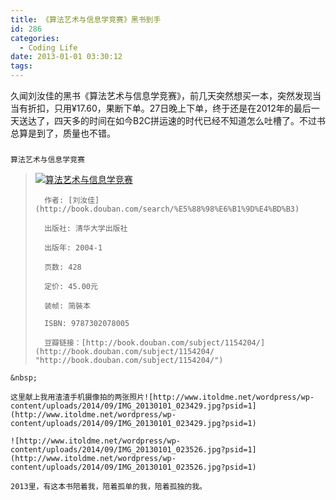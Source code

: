 ```yaml
---
title: 《算法艺术与信息学竞赛》黑书到手
id: 286
categories:
  - Coding Life
date: 2013-01-01 03:30:12
tags:
---
```


久闻刘汝佳的黑书《算法艺术与信息学竞赛》，前几天突然想买一本，突然发现当当有折扣，只用&yen;17.60，果断下单。27日晚上下单，终于还是在2012年的最后一天送达了，四天多的时间在如今B2C拼运速的时代已经不知道怎么吐槽了。不过书总算是到了，质量也不错。

### 
	算法艺术与信息学竞赛

> [![算法艺术与信息学竞赛](http://www.itoldme.net/wordpress/wp-content/uploads/2014/09/s5693985.jpg "点击看大图") ](http://img3.douban.com/lpic/s5693985.jpg)
> 
> 		作者: [刘汝佳](http://book.douban.com/search/%E5%88%98%E6%B1%9D%E4%BD%B3)
> 
> 		出版社: 清华大学出版社
> 
> 		出版年: 2004-1
> 
> 		页数: 428
> 
> 		定价: 45.00元
> 
> 		装帧: 简裝本
> 
> 		ISBN: 9787302078005
> 
> 		豆瓣链接：[http://book.douban.com/subject/1154204/](http://book.douban.com/subject/1154204/ "http://book.douban.com/subject/1154204/")

	&nbsp;

	这里献上我用渣渣手机摄像拍的两张照片![http://www.itoldme.net/wordpress/wp-content/uploads/2014/09/IMG_20130101_023429.jpg?psid=1](http://www.itoldme.net/wordpress/wp-content/uploads/2014/09/IMG_20130101_023429.jpg?psid=1)

	![http://www.itoldme.net/wordpress/wp-content/uploads/2014/09/IMG_20130101_023526.jpg?psid=1](http://www.itoldme.net/wordpress/wp-content/uploads/2014/09/IMG_20130101_023526.jpg?psid=1)

	2013里，有这本书陪着我，陪着孤单的我，陪着孤独的我。